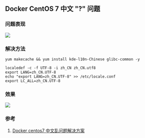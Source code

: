 ﻿## Docker CentOS 7 中文 "?" 问题

### 问题表现

![](https://picgo-notes.oss-cn-beijing.aliyuncs.com/img/docker_centos7_zhcn_20210311164253.png)



### 解决方法

```shell
yum makecache && yum install kde-l10n-Chinese glibc-common -y

localedef -c -f UTF-8 -i zh_CN zh_CN.utf8
export LANG=zh_CN.UTF-8
echo "export LANG=zh_CN.UTF-8" >> /etc/locale.conf
export LC_ALL=zh_CN.UTF-8
```



### 效果

![](https://picgo-notes.oss-cn-beijing.aliyuncs.com/img/docker_centos7_zhcn20210311165256.png)



### 参考

1. [Docker centos7 中文乱问题解决方案](https://blog.csdn.net/wo541075754/article/details/89787894)